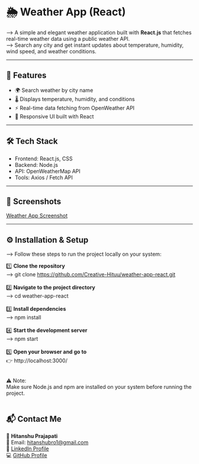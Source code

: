 # 🌦️ Weather App (React)

--> A simple and elegant weather application built with **React.js** that fetches real-time weather data using a public weather API.<br>
--> Search any city and get instant updates about temperature, humidity, wind speed, and weather conditions.

---

## 🚀 Features
- 🌍 Search weather by city name
- 🌡️ Displays temperature, humidity, and conditions
- ⚡ Real-time data fetching from OpenWeather API
- 📱 Responsive UI built with React

---

## 🛠️ Tech Stack
- Frontend: React.js, CSS
- Backend: Node.js
- API: OpenWeatherMap API
- Tools: Axios / Fetch API

---

## 📸 Screenshots
[Weather App Screenshot](./assets/screenshot.png)

---

## ⚙️ Installation & Setup  
--> Follow these steps to run the project locally on your system:  

1️⃣ **Clone the repository**<br>
--> git clone https://github.com/Creative-Hituu/weather-app-react.git<br><br>
2️⃣ **Navigate to the project directory**<br>
--> cd weather-app-react<br><br>
3️⃣ **Install dependencies**<br>
--> npm install<br><br>
4️⃣ **Start the development server**<br>
--> npm start<br><br>
5️⃣ **Open your browser and go to** <br>
👉 http://localhost:3000/<br><br>

⚠️ Note:<br>
Make sure Node.js and npm are installed on your system before running the project.<br><br>

## 📬 Contact Me

👤 **Hitanshu Prajapati**  
📧 Email: hitanshubro1@gmail.com  
🔗 [LinkedIn Profile](https://www.linkedin.com/in/hitanshu-prajapati-hi)  
💻 [GitHub Profile](https://github.com/Creative-Hituu)  
